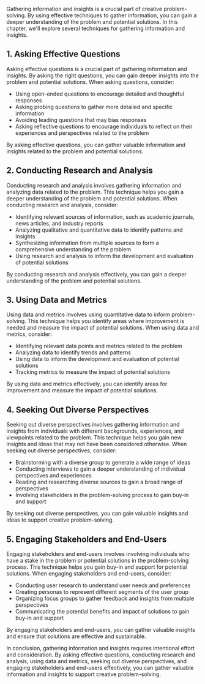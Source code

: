 
Gathering information and insights is a crucial part of creative problem-solving. By using effective techniques to gather information, you can gain a deeper understanding of the problem and potential solutions. In this chapter, we'll explore several techniques for gathering information and insights.

1\. Asking Effective Questions
-----------------------------

Asking effective questions is a crucial part of gathering information and insights. By asking the right questions, you can gain deeper insights into the problem and potential solutions. When asking questions, consider:

* Using open-ended questions to encourage detailed and thoughtful responses
* Asking probing questions to gather more detailed and specific information
* Avoiding leading questions that may bias responses
* Asking reflective questions to encourage individuals to reflect on their experiences and perspectives related to the problem

By asking effective questions, you can gather valuable information and insights related to the problem and potential solutions.

2\. Conducting Research and Analysis
-----------------------------------

Conducting research and analysis involves gathering information and analyzing data related to the problem. This technique helps you gain a deeper understanding of the problem and potential solutions. When conducting research and analysis, consider:

* Identifying relevant sources of information, such as academic journals, news articles, and industry reports
* Analyzing qualitative and quantitative data to identify patterns and insights
* Synthesizing information from multiple sources to form a comprehensive understanding of the problem
* Using research and analysis to inform the development and evaluation of potential solutions

By conducting research and analysis effectively, you can gain a deeper understanding of the problem and potential solutions.

3\. Using Data and Metrics
-------------------------

Using data and metrics involves using quantitative data to inform problem-solving. This technique helps you identify areas where improvement is needed and measure the impact of potential solutions. When using data and metrics, consider:

* Identifying relevant data points and metrics related to the problem
* Analyzing data to identify trends and patterns
* Using data to inform the development and evaluation of potential solutions
* Tracking metrics to measure the impact of potential solutions

By using data and metrics effectively, you can identify areas for improvement and measure the impact of potential solutions.

4\. Seeking Out Diverse Perspectives
-----------------------------------

Seeking out diverse perspectives involves gathering information and insights from individuals with different backgrounds, experiences, and viewpoints related to the problem. This technique helps you gain new insights and ideas that may not have been considered otherwise. When seeking out diverse perspectives, consider:

* Brainstorming with a diverse group to generate a wide range of ideas
* Conducting interviews to gain a deeper understanding of individual perspectives and experiences
* Reading and researching diverse sources to gain a broad range of perspectives
* Involving stakeholders in the problem-solving process to gain buy-in and support

By seeking out diverse perspectives, you can gain valuable insights and ideas to support creative problem-solving.

5\. Engaging Stakeholders and End-Users
--------------------------------------

Engaging stakeholders and end-users involves involving individuals who have a stake in the problem or potential solutions in the problem-solving process. This technique helps you gain buy-in and support for potential solutions. When engaging stakeholders and end-users, consider:

* Conducting user research to understand user needs and preferences
* Creating personas to represent different segments of the user group
* Organizing focus groups to gather feedback and insights from multiple perspectives
* Communicating the potential benefits and impact of solutions to gain buy-in and support

By engaging stakeholders and end-users, you can gather valuable insights and ensure that solutions are effective and sustainable.

In conclusion, gathering information and insights requires intentional effort and consideration. By asking effective questions, conducting research and analysis, using data and metrics, seeking out diverse perspectives, and engaging stakeholders and end-users effectively, you can gather valuable information and insights to support creative problem-solving.
